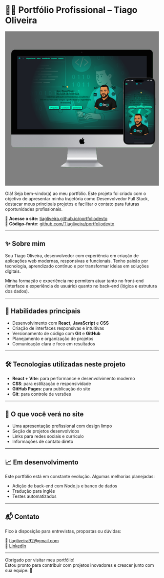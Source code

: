 # 👨‍💻 Portfólio Profissional – Tiago Oliveira

![Preview do site](src/assets/preview.PNG)

Olá! Seja bem-vindo(a) ao meu portfólio. Este projeto foi criado com o objetivo de apresentar minha trajetória como Desenvolvedor Full Stack, destacar meus principais projetos e facilitar o contato para futuras oportunidades profissionais.

🔗 **Acesse o site:** [tiagliveira.github.io/portfoliodevto](https://tiagliveira.github.io/portfoliodevto/)  
📁 **Código-fonte:** [github.com/Tiagliveira/portfoliodevto](https://github.com/Tiagliveira/portfoliodevto)

---

## ✨ Sobre mim

Sou Tiago Oliveira, desenvolvedor com experiência em criação de aplicações web modernas, responsivas e funcionais. Tenho paixão por tecnologia, aprendizado contínuo e por transformar ideias em soluções digitais.

Minha formação e experiência me permitem atuar tanto no front-end (interface e experiência do usuário) quanto no back-end (lógica e estrutura dos dados).

---

## 🧠 Habilidades principais

- Desenvolvimento com **React**, **JavaScript** e **CSS**
- Criação de interfaces responsivas e intuitivas
- Versionamento de código com **Git** e **GitHub**
- Planejamento e organização de projetos
- Comunicação clara e foco em resultados

---

## 🛠️ Tecnologias utilizadas neste projeto

- **React + Vite**: para performance e desenvolvimento moderno
- **CSS**: para estilização e responsividade
- **GitHub Pages**: para publicação do site
- **Git**: para controle de versões

---

## 📱 O que você verá no site

- Uma apresentação profissional com design limpo
- Seção de projetos desenvolvidos
- Links para redes sociais e currículo
- Informações de contato direto

---

## 📈 Em desenvolvimento

Este portfólio está em constante evolução. Algumas melhorias planejadas:

- Adição de back-end com Node.js e banco de dados
- Tradução para inglês
- Testes automatizados

---

## 📬 Contato

Fico à disposição para entrevistas, propostas ou dúvidas:

📧 tiagliveira92@gmail.com  
🔗 [LinkedIn](https://www.linkedin.com/in/tiagoliveira-)

---

Obrigado por visitar meu portfólio!  
Estou pronto para contribuir com projetos inovadores e crescer junto com sua equipe. 🚀
